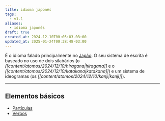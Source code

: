 ```yaml
---
title: idioma japonês
tags:
  - v1.1
aliases:
  - idioma japonês
draft: true
created_at: 2024-12-10T00:05:03-03:00
updated_at: 2025-01-24T00:38:48-03:00
---
```


É o idioma falado principalmente no [Japão](content/atomos/2024/12/10/Japão.md). O seu sistema de escrita é baseado no uso de dois silabários (o *[[content/atomos/2024/12/10/hiragana|hiragana]]* e o *[[content/atomos/2024/12/10/katakana|katakana]]*) e um sistema de ideogramas (os *[[content/atomos/2024/12/10/kanji|kanji]]*).

---

## Elementos básicos

- [Partículas](content/atomos/2024/12/09/Particulas_japones.md)
- [Verbos](content/atomos/2024/12/10/Verbos_japones.md)